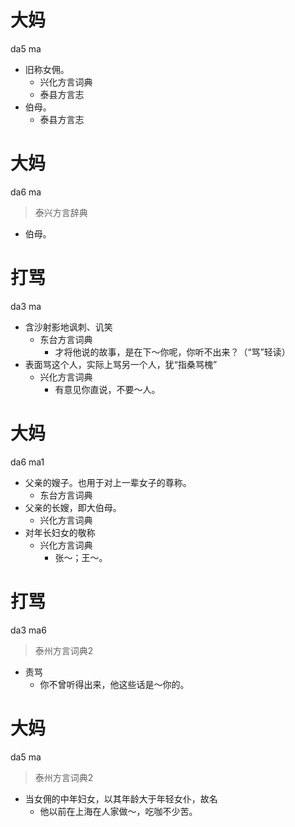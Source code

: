 # 大妈
da5 ma
+ 旧称女佣。
  * 兴化方言词典
  * 泰县方言志
+ 伯母。
  * 泰县方言志

# 大妈
da6 ma
> 泰兴方言辞典
- 伯母。
<!--
父亲长嫂？
-->

# 打骂
da3 ma
+ 含沙射影地讽刺、讥笑
  * 东台方言词典
    - 才将他说的故事，是在下～你呢，你听不出来？（“骂”轻读）
+ 表面骂这个人，实际上骂另一个人，犹“指桑骂槐”
  * 兴化方言词典
    - 有意见你直说，不要～人。

# 大妈
da6 ma1
+ 父亲的嫂子。也用于对上一辈女子的尊称。
  * 东台方言词典
+ 父亲的长嫂，即大伯母。
  * 兴化方言词典
+ 对年长妇女的敬称
  * 兴化方言词典
    - 张～；王～。

# 打骂
da3 ma6
> 泰州方言词典2
- 责骂
  - 你不曾听得出来，他这些话是～你的。

# 大妈
da5 ma
> 泰州方言词典2
- 当女佣的中年妇女，以其年龄大于年轻女仆，故名
  - 他以前在上海在人家做～，吃咖不少苦。
